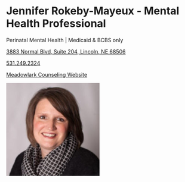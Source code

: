 # Jennifer Rokeby-Mayeux - Mental Health Professional

Perinatal Mental Health | Medicaid & BCBS only

[3883 Normal Blvd, Suite 204, Lincoln, NE 68506](https://www.google.com/maps/place/Meadowlark+Counseling/@40.8566867,-96.6405316,743m/data=!3m2!1e3!4b1!4m6!3m5!1s0x8796bb8e5dc2d6d1:0x856df7165271a31d!8m2!3d40.8566827!4d-96.6356607!16s%2Fg%2F11vsbp833_?entry=ttu&g_ep=EgoyMDI1MDMxMC4wIKXMDSoASAFQAw%3D%3D)

[531.249.2324](tel:5312492324)

[Meadowlark Counseling Website](https://www.meadowlarkcounselingne.com/about)

![picture](./markdown/resources/images/jMayeux.jpeg)

